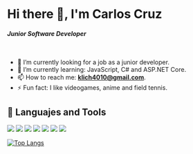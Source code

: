 # <div aling="center">Hi there 👋, I'm Carlos Cruz</div>
#### <div aling="center">_Junior Software Developer_</div>

<br/>

- 🔭 I’m currently looking for a job as a junior developer.
- 🌱 I’m currently learning: JavaScript, C# and ASP.NET Core.
- 📫 How to reach me: **klich4010@gmail.com**.
- ⚡ Fun fact: I like videogames, anime and field tennis.

## 🧰 Languajes and Tools

<p aling="left">
<img src="https://img.icons8.com/color/48/000000/linux--v1.png"/>
<img src="https://img.icons8.com/color/48/000000/c-programming.png"/>
<img src="https://img.icons8.com/color/48/000000/visual-studio-code-2019.png"/>
<img src="https://img.icons8.com/color/48/000000/python--v1.png"/>
<img src="https://img.icons8.com/color/48/000000/html-5--v1.png"/>
<img src="https://img.icons8.com/color/48/000000/javascript--v1.png"/>
<img src="https://img.icons8.com/color/48/000000/mysql-logo.png"/>
</p>


[![Top Langs](https://github-readme-stats.vercel.app/api/top-langs/?username=klich404&exclude_repo=CSharpCRUD_SeriesListWeb&theme=dracula)](https://github.com/klich404/github-readme-stats)
